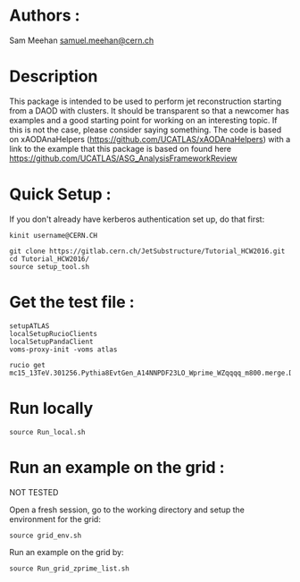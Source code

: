 # Authors : 
Sam Meehan <samuel.meehan@cern.ch>

# Description
This package is intended to be used to perform jet reconstruction starting from a DAOD with clusters.  It should be transparent so that a newcomer has examples and 
a good starting point for working on an interesting topic.  If this is not the case, please consider saying something.  The code is based on xAODAnaHelpers (https://github.com/UCATLAS/xAODAnaHelpers)
with a link to the example that this package is based on found here https://github.com/UCATLAS/ASG_AnalysisFrameworkReview


# Quick Setup :

If you don't already have kerberos authentication set up, do that first:

```
kinit username@CERN.CH
```

```
git clone https://gitlab.cern.ch/JetSubstructure/Tutorial_HCW2016.git
cd Tutorial_HCW2016/
source setup_tool.sh
```

# Get the test file :
```
setupATLAS
localSetupRucioClients
localSetupPandaClient
voms-proxy-init -voms atlas

rucio get mc15_13TeV.301256.Pythia8EvtGen_A14NNPDF23LO_Wprime_WZqqqq_m800.merge.DAOD_JETM8.e3743_s2608_s2183_r7772_r7676_p2613
```

# Run locally
```
source Run_local.sh
```

# Run an example on the grid :
NOT TESTED

Open a fresh session, go to the working directory and setup the environment for the grid:
```
source grid_env.sh
```

Run an example on the grid by:
```
source Run_grid_zprime_list.sh
```
